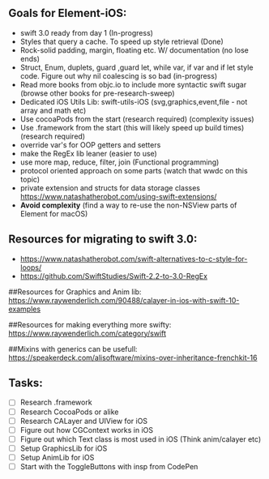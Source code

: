 ## Goals for Element-iOS:
- swift 3.0 ready from day 1 (In-progress)
- Styles that query a cache. To speed up style retrieval (Done)
- Rock-solid padding, margin, floating etc. W/ documentation (no lose ends)
- Struct, Enum, duplets, guard ,guard let, while var, if var and if let style code. Figure out why nil coalescing is so bad (in-progress)
- Read more books from objc.io to include more syntactic swift sugar (browse other books for pre-research-sweep)
- Dedicated iOS Utils Lib: swift-utils-iOS (svg,graphics,event,file - not array and math etc)
- Use cocoaPods from the start (research required) (complexity issues)
- Use .framework from the start (this will likely speed up build times) (research required)
- override var's for OOP getters and setters
- make the RegEx lib leaner (easier to use)
- use more map, reduce, filter, join (Functional programming)
- protocol oriented approach on some parts (watch that wwdc on this topic)
- private extension and structs for data storage classes  https://www.natashatherobot.com/using-swift-extensions/
- **Avoid complexity** (find a way to re-use the non-NSView parts of Element for macOS)

## Resources for migrating to swift 3.0:
- https://www.natashatherobot.com/swift-alternatives-to-c-style-for-loops/
- https://github.com/SwiftStudies/Swift-2.2-to-3.0-RegEx

##Resources for Graphics and Anim lib:
https://www.raywenderlich.com/90488/calayer-in-ios-with-swift-10-examples

##Resources for making everything more swifty:
https://www.raywenderlich.com/category/swift

##Mixins with generics can be usefull: 
https://speakerdeck.com/alisoftware/mixins-over-inheritance-frenchkit-16

## Tasks:
- [ ] Research .framework
- [ ] Research CocoaPods or alike
- [ ] Research CALayer and UIView for iOS
- [ ] Figure out how CGContext works in iOS
- [ ] Figure out which Text class is most used in iOS (Think anim/calayer etc)
- [ ] Setup GraphicsLib for iOS
- [ ] Setup AnimLib for iOS
- [ ] Start with the ToggleButtons with insp from CodePen
